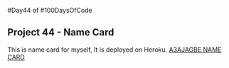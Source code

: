 #Day44 of #100DaysOfCode

## Project 44 - Name Card
This is name card for myself, It is deployed on Heroku.
[A3AJAGBE NAME CARD](https://a3ajagbe-nc.herokuapp.com)
